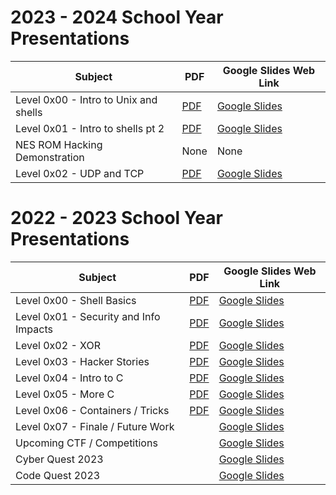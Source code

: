 # 2023 - 2024 School Year Presentations

|  Subject                                 |    PDF                                            | Google Slides Web Link                                                                                                                                                                    |
|------------------------------------------|---------------------------------------------------|-------------------------------------------------------------------------------------------------------------------------------------------------------------------------------------------|
| Level 0x00 - Intro to Unix and shells    | [PDF](Level_0x00-Intro_to_shells.pdf)             | [Google Slides](https://docs.google.com/presentation/d/e/2PACX-1vSYm5iBH-bnUcK6-3WsV51GKMzwwFTtkswm3K-n6mp4QrAjbhfjZ_205W8EY3Bi7FBd1CtuOrGzadxo/pub?start=false&loop=false&delayms=60000) |
| Level 0x01 - Intro to shells pt 2        | [PDF](Level_0x01-Intro_to_shells_pt2.pdf)         | [Google Slides](https://docs.google.com/presentation/d/e/2PACX-1vSqY5z3YuN3BJmIZXXRmmK4dtjPU4WyhAPq4GS0NSZ_yXs099qN-Xvt5apuQsW7mNX_bZBf7WhlH3NR/pub?start=false&loop=false&delayms=60000) |
| NES ROM Hacking Demonstration            | None                                              | None                                                                                                                                                                                      |
| Level 0x02 - UDP and TCP                 | [PDF](Level_0x02-UDP_and_TCP.pdf)                 | [Google Slides](https://docs.google.com/presentation/d/e/2PACX-1vTjyjeT1q-fzhc1WXOamlGMexQScae-dZ85-eF5sA4tckuMni_0Ip5Gp9UrwwJSfUj-jxWsC1FbNG8m/pub?start=false&loop=false&delayms=60000) |


# 2022 - 2023 School Year Presentations

|  Subject                                 |    PDF                                              | Google Slides Web Link                                                                                                                                                                    |
|------------------------------------------|-----------------------------------------------------|-------------------------------------------------------------------------------------------------------------------------------------------------------------------------------------------|
| Level 0x00 - Shell Basics                | [PDF](Y22/Level_0x00-Shell_Basics.pdf)              | [Google Slides](https://docs.google.com/presentation/d/e/2PACX-1vRgbdyEwwo5VLEUkGAq0ci7vTSTUi0LgWPJYXvv3Fqe40_7RKDucrnkr4IO1EjOzgRdNVf5ayGskazC/pub?start=false&loop=false&delayms=10000) |
| Level 0x01 - Security and Info Impacts   | [PDF](Y22/Level_0x01-Security_Info_And_Impacts.pdf) | [Google Slides](https://docs.google.com/presentation/d/e/2PACX-1vRthBotDkEag_vQT2IQAeqFI34Q-T21nFvkUa05jjMzh9A0-dGuvEATlC9jyaP_11m9PxcUqRnyj7Tz/pub?start=true&loop=false&delayms=10000)  |
| Level 0x02 - XOR                         | [PDF](Y22/Level_0x02-XOR.pdf)                       | [Google Slides](https://docs.google.com/presentation/d/e/2PACX-1vRBddm45HYAMlYMRxEh9tlKYKxtpNx0Neh1CbIugTQ5udcC3ABpR3ii3se-YhoGtrAJlhKVody5ygSp/pub?start=true&loop=false&delayms=10000)  |
| Level 0x03 - Hacker Stories              | [PDF](Y22/Level_0x03-Hacker_Stories.pdf)            | [Google Slides](https://docs.google.com/presentation/d/e/2PACX-1vR78YB10yFCmSLEwf6ciNO9mJ3dL4eLE1DL2KmrN_Rkd8nXfFdb2P3lVwXjN3uQSniXcXGFk9kws7Z0/pub?start=true&loop=false&delayms=10000)  |
| Level 0x04 - Intro to C                  | [PDF](Y22/Level_0x04-Intro_to_C.pdf)                | [Google Slides](https://docs.google.com/presentation/d/e/2PACX-1vTXICRonieFmsyTPNRw3k69GKvpJHBseDQK7hYciDU_gArhYuoxsGiDtwUCOlx7om0modpWKKORKuvF/pub?start=true&loop=false&delayms=10000)  |
| Level 0x05 - More C                      | [PDF](Y22/Level_0x05-More_C.pdf)                    | [Google Slides](https://docs.google.com/presentation/d/e/2PACX-1vSmc8878yCJkCYKV08bIQGtAoXYFCivOiEbGsUY1ML2-dod5rT0kX5djU9oq7yjJkf7BR-exELoQkJR/pub?start=true&loop=false&delayms=10000)  |
| Level 0x06 - Containers / Tricks         | [PDF](Y22/Level_0x06-Containers_Tricks.pdf)         | [Google Slides](https://docs.google.com/presentation/d/e/2PACX-1vQMPaAkBRN9faOB3HJY8qY1li8YPJS5yqpqRXuFfs78Rs2k9k2FW0jADGnyuz-ib2S-hOMcUd2gob8C/pub?start=false&loop=false&delayms=60000) |
| Level 0x07 - Finale / Future Work        |                                                     | [Google Slides](https://docs.google.com/presentation/d/e/2PACX-1vSNlODZ4Q7whLPwRiN7SVgIMvltd3b-b0HWmb8-Z-x6oYPS2-NxmR38-o8IPfDfBSi5sXMCYCS5PnvY/pub?start=false&loop=false&delayms=60000) |
| Upcoming CTF / Competitions              |                                                     | [Google Slides](https://docs.google.com/presentation/d/e/2PACX-1vSdrhH87tQJX4Nc7wh_8hutYwZQ9MXnjJ9O8zkk9iGvZhtktQoPn2DZ0yJni1j6NsfXJOdvLw3C9sBt/pub?start=false&loop=false&delayms=10000) |
| Cyber Quest 2023                         |                                                     | [Google Slides](https://docs.google.com/presentation/d/e/2PACX-1vTbaa5Qb1RQZ-yzxTc58xCajBgzp4Z0wLVWiES_iEbmVSaIaNv2XMe610cXMj9D7bJeNanRY3C8AQO1/pub?start=false&loop=false&delayms=60000) |
| Code Quest 2023                          |                                                     | [Google Slides](https://docs.google.com/presentation/d/e/2PACX-1vSpR72JuXDQPoGL2xBembzigClxMAyRPGO8WavDeLkODp3Bh1nFYyP3uucw2__o1FkfcaFSTf9C7e8-/pub?start=false&loop=false&delayms=10000) |


